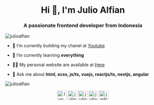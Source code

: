 <h1 align="center">Hi 👋, I'm Julio Alfian</h1>
<h3 align="center">A passionate frontend developer from Indonesia</h3>

<p align="left"> <img src="https://komarev.com/ghpvc/?username=julioalfian" alt="julioalfian" /> </p>

- 🔭 I’m currently building my chanel at [Youtube](https://www.youtube.com/channel/UCjAOHg2zAtolzskJwJAs2sA?view_as=subscriber)

- 🌱 I’m currently learning **everything**

- 👨‍💻 My personal website are available at [Here](https://www.julioalfian.site)

- 💬 Ask me about **html, scss, js/ts, vuejs, reactjs/ts, nextjs, angular**



<img align="center" src="https://github-readme-stats.vercel.app/api?username=julioalfian&show_icons=true" alt="julioalfian" />

<p align="center">
<a href="https://twitter.com/lyo_aza" target="blank"><img align="center" src="https://cdn.jsdelivr.net/npm/simple-icons@3.0.1/icons/twitter.svg" alt="lyo_aza" height="30" width="30" /></a>
<a href="https://linkedin.com/in/julioalfian" target="blank"><img align="center" src="https://cdn.jsdelivr.net/npm/simple-icons@3.0.1/icons/linkedin.svg" alt="julioalfian" height="30" width="30" /></a>
<a href="https://fb.com/julioalfiandwicahya" target="blank"><img align="center" src="https://cdn.jsdelivr.net/npm/simple-icons@3.0.1/icons/facebook.svg" alt="julioalfiandwicahya" height="30" width="30" /></a>
<a href="https://instagram.com/julioalfian" target="blank"><img align="center" src="https://cdn.jsdelivr.net/npm/simple-icons@3.0.1/icons/instagram.svg" alt="julioalfian" height="30" width="30" /></a>
<a href="https://www.youtube.com/c/jadc" target="blank"><img align="center" src="https://cdn.jsdelivr.net/npm/simple-icons@3.0.1/icons/youtube.svg" alt="jadc" height="30" width="30" /></a>
</p>
